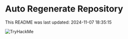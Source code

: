 # Auto Regenerate Repository

This README was last updated: 2024-11-07 18:35:15

 ![TryHackMe](https://tryhackme.com/badge/533634)